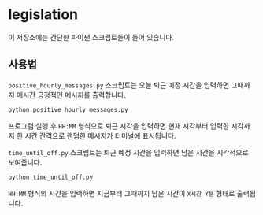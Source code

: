 # legislation

이 저장소에는 간단한 파이썬 스크립트들이 들어 있습니다.

## 사용법

`positive_hourly_messages.py` 스크립트는 오늘 퇴근 예정 시간을 입력하면 그때까지 매시간 긍정적인 메시지를 출력합니다.

```bash
python positive_hourly_messages.py
```

프로그램 실행 후 `HH:MM` 형식으로 퇴근 시각을 입력하면 현재 시각부터 입력한 시각까지 한 시간 간격으로 랜덤한 메시지가 터미널에 표시됩니다.

`time_until_off.py` 스크립트는 퇴근 예정 시간을 입력하면 남은 시간을 시각적으로 보여줍니다.

```bash
python time_until_off.py
```

`HH:MM` 형식의 시간을 입력하면 지금부터 그때까지 남은 시간이 `X시간 Y분` 형태로 출력됩니다.
